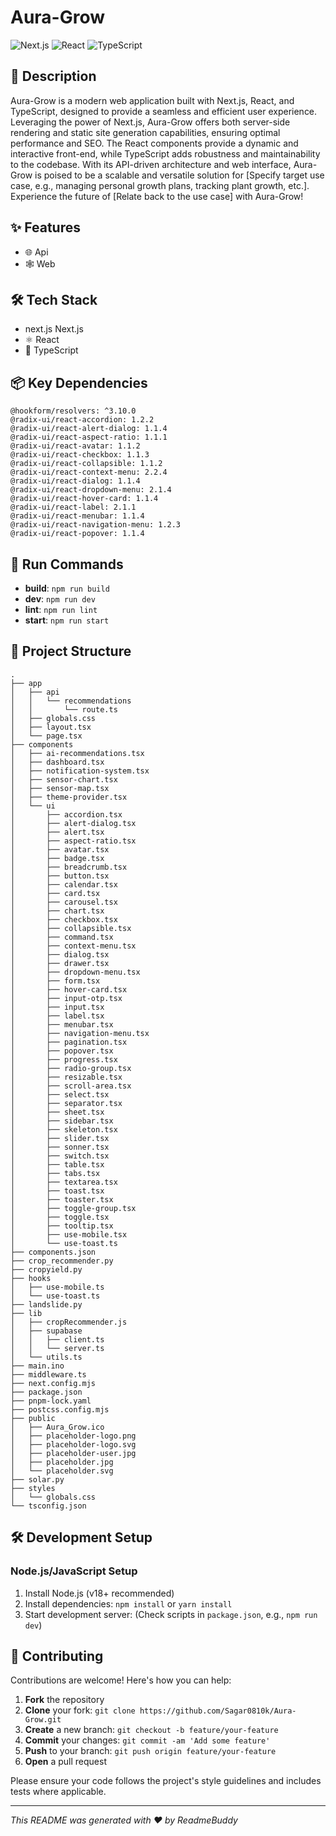 # Aura-Grow

![Next.js](https://img.shields.io/badge/-Next.js-blue?logo=nextjs&logoColor=white) ![React](https://img.shields.io/badge/-React-blue?logo=react&logoColor=white) ![TypeScript](https://img.shields.io/badge/-TypeScript-blue?logo=typescript&logoColor=white)

## 📝 Description

Aura-Grow is a modern web application built with Next.js, React, and TypeScript, designed to provide a seamless and efficient user experience. Leveraging the power of Next.js, Aura-Grow offers both server-side rendering and static site generation capabilities, ensuring optimal performance and SEO. The React components provide a dynamic and interactive front-end, while TypeScript adds robustness and maintainability to the codebase. With its API-driven architecture and web interface, Aura-Grow is poised to be a scalable and versatile solution for [Specify target use case, e.g., managing personal growth plans, tracking plant growth, etc.]. Experience the future of [Relate back to the use case] with Aura-Grow!

## ✨ Features

- 🌐 Api
- 🕸️ Web


## 🛠️ Tech Stack

- next.js Next.js
- ⚛️ React
- 📜 TypeScript


## 📦 Key Dependencies

```
@hookform/resolvers: ^3.10.0
@radix-ui/react-accordion: 1.2.2
@radix-ui/react-alert-dialog: 1.1.4
@radix-ui/react-aspect-ratio: 1.1.1
@radix-ui/react-avatar: 1.1.2
@radix-ui/react-checkbox: 1.1.3
@radix-ui/react-collapsible: 1.1.2
@radix-ui/react-context-menu: 2.2.4
@radix-ui/react-dialog: 1.1.4
@radix-ui/react-dropdown-menu: 2.1.4
@radix-ui/react-hover-card: 1.1.4
@radix-ui/react-label: 2.1.1
@radix-ui/react-menubar: 1.1.4
@radix-ui/react-navigation-menu: 1.2.3
@radix-ui/react-popover: 1.1.4
```

## 🚀 Run Commands

- **build**: `npm run build`
- **dev**: `npm run dev`
- **lint**: `npm run lint`
- **start**: `npm run start`


## 📁 Project Structure

```
.
├── app
│   ├── api
│   │   └── recommendations
│   │       └── route.ts
│   ├── globals.css
│   ├── layout.tsx
│   └── page.tsx
├── components
│   ├── ai-recommendations.tsx
│   ├── dashboard.tsx
│   ├── notification-system.tsx
│   ├── sensor-chart.tsx
│   ├── sensor-map.tsx
│   ├── theme-provider.tsx
│   └── ui
│       ├── accordion.tsx
│       ├── alert-dialog.tsx
│       ├── alert.tsx
│       ├── aspect-ratio.tsx
│       ├── avatar.tsx
│       ├── badge.tsx
│       ├── breadcrumb.tsx
│       ├── button.tsx
│       ├── calendar.tsx
│       ├── card.tsx
│       ├── carousel.tsx
│       ├── chart.tsx
│       ├── checkbox.tsx
│       ├── collapsible.tsx
│       ├── command.tsx
│       ├── context-menu.tsx
│       ├── dialog.tsx
│       ├── drawer.tsx
│       ├── dropdown-menu.tsx
│       ├── form.tsx
│       ├── hover-card.tsx
│       ├── input-otp.tsx
│       ├── input.tsx
│       ├── label.tsx
│       ├── menubar.tsx
│       ├── navigation-menu.tsx
│       ├── pagination.tsx
│       ├── popover.tsx
│       ├── progress.tsx
│       ├── radio-group.tsx
│       ├── resizable.tsx
│       ├── scroll-area.tsx
│       ├── select.tsx
│       ├── separator.tsx
│       ├── sheet.tsx
│       ├── sidebar.tsx
│       ├── skeleton.tsx
│       ├── slider.tsx
│       ├── sonner.tsx
│       ├── switch.tsx
│       ├── table.tsx
│       ├── tabs.tsx
│       ├── textarea.tsx
│       ├── toast.tsx
│       ├── toaster.tsx
│       ├── toggle-group.tsx
│       ├── toggle.tsx
│       ├── tooltip.tsx
│       ├── use-mobile.tsx
│       └── use-toast.ts
├── components.json
├── crop_recommender.py
├── cropyield.py
├── hooks
│   ├── use-mobile.ts
│   └── use-toast.ts
├── landslide.py
├── lib
│   ├── cropRecommender.js
│   ├── supabase
│   │   ├── client.ts
│   │   └── server.ts
│   └── utils.ts
├── main.ino
├── middleware.ts
├── next.config.mjs
├── package.json
├── pnpm-lock.yaml
├── postcss.config.mjs
├── public
│   ├── Aura_Grow.ico
│   ├── placeholder-logo.png
│   ├── placeholder-logo.svg
│   ├── placeholder-user.jpg
│   ├── placeholder.jpg
│   └── placeholder.svg
├── solar.py
├── styles
│   └── globals.css
└── tsconfig.json
```

## 🛠️ Development Setup

### Node.js/JavaScript Setup
1. Install Node.js (v18+ recommended)
2. Install dependencies: `npm install` or `yarn install`
3. Start development server: (Check scripts in `package.json`, e.g., `npm run dev`)


## 👥 Contributing

Contributions are welcome! Here's how you can help:

1. **Fork** the repository
2. **Clone** your fork: `git clone https://github.com/Sagar0810k/Aura-Grow.git`
3. **Create** a new branch: `git checkout -b feature/your-feature`
4. **Commit** your changes: `git commit -am 'Add some feature'`
5. **Push** to your branch: `git push origin feature/your-feature`
6. **Open** a pull request

Please ensure your code follows the project's style guidelines and includes tests where applicable.

---
*This README was generated with ❤️ by ReadmeBuddy*
